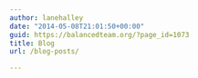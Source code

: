 ```yaml
---
author: lanehalley
date: "2014-05-08T21:01:50+00:00"
guid: https://balancedteam.org/?page_id=1073
title: Blog
url: /blog-posts/

---
```


